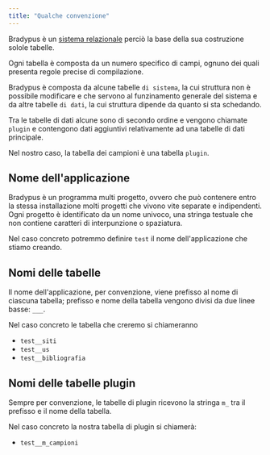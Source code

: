 ```yaml
---
title: "Qualche convenzione"
---
```


Bradypus è un [sistema relazionale](https://en.wikipedia.org/wiki/Relational_database) perciò la base della
sua costruzione solole tabelle.

Ogni tabella è composta da un numero specifico di campi, ognuno dei quali presenta regole precise di compilazione.

Bradypus è composta da alcune tabelle `di sistema`, la cui struttura non è possibile modificare e che servono
al funzinamento generale del sistema e da altre tabelle `di dati`, la cui struttura dipende da quanto si sta schedando.

Tra le tabelle di dati alcune sono di secondo ordine e vengono chiamate `plugin` e contengono dati aggiuntivi
relativamente ad una tabelle di dati principale.

Nel nostro caso, la tabella dei campioni è una tabella `plugin`.

## Nome dell'applicazione
Bradypus è un programma multi progetto, ovvero che può contenere entro la stessa installazione molti progetti
che vivono vite separate e indipendenti. Ogni progetto è identificato da un nome univoco, una stringa testuale 
che non contiene caratteri di interpunzione o spaziatura.

Nel caso concreto potremmo definire `test` il nome dell'applicazione che stiamo creando.

## Nomi delle tabelle
Il nome dell'applicazione, per convenzione, viene prefisso al nome di ciascuna tabella; prefisso e nome della tabella
vengono divisi da due linee basse: `___`.

Nel caso concreto le tabella che creremo si chiameranno
- `test__siti`
- `test__us`
- `test__bibliografia`

## Nomi delle tabelle plugin
Sempre per convenzione, le tabelle di plugin ricevono la stringa `m_` tra il prefisso e il nome della tabella.

Nel caso concreto la nostra tabella di plugin si chiamerà:
- `test__m_campioni`